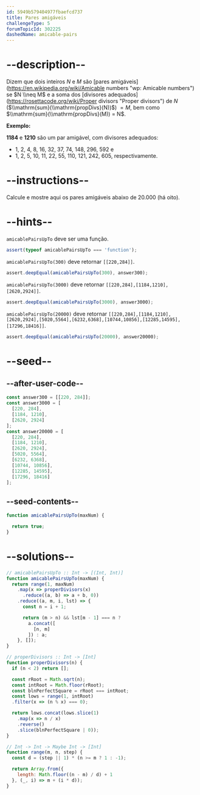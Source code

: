 ```yaml
---
id: 5949b579404977fbaefcd737
title: Pares amigáveis
challengeType: 5
forumTopicId: 302225
dashedName: amicable-pairs
---
```


# --description--

Dizem que dois inteiros $N$ e $M$ são [pares amigáveis](https://en.wikipedia.org/wiki/Amicable numbers "wp: Amicable numbers") se $N \\neq M$ e a soma dos [divisores adequados](https://rosettacode.org/wiki/Proper divisors "Proper divisors") de $N$ ($\\mathrm{sum}(\\mathrm{propDivs}(N))$) $= M$, bem como $\\mathrm{sum}(\\mathrm{propDivs}(M)) = N$.

**Exemplo:**

**1184** e **1210** são um par amigável, com divisores adequados:

<ul>
  <li>1, 2, 4, 8, 16, 32, 37, 74, 148, 296, 592 e</li>
  <li>1, 2, 5, 10, 11, 22, 55, 110, 121, 242, 605, respectivamente.</li>
</ul>

# --instructions--

Calcule e mostre aqui os pares amigáveis abaixo de 20.000 (há oito).

# --hints--

`amicablePairsUpTo` deve ser uma função.

```js
assert(typeof amicablePairsUpTo === 'function');
```

`amicablePairsUpTo(300)` deve retornar `[[220,284]]`.

```js
assert.deepEqual(amicablePairsUpTo(300), answer300);
```

`amicablePairsUpTo(3000)` deve retornar `[[220,284],[1184,1210],[2620,2924]]`.

```js
assert.deepEqual(amicablePairsUpTo(3000), answer3000);
```

`amicablePairsUpTo(20000)` deve retornar `[[220,284],[1184,1210],[2620,2924],[5020,5564],[6232,6368],[10744,10856],[12285,14595],[17296,18416]]`.

```js
assert.deepEqual(amicablePairsUpTo(20000), answer20000);
```

# --seed--

## --after-user-code--

```js
const answer300 = [[220, 284]];
const answer3000 = [
  [220, 284],
  [1184, 1210],
  [2620, 2924]
];
const answer20000 = [
  [220, 284],
  [1184, 1210],
  [2620, 2924],
  [5020, 5564],
  [6232, 6368],
  [10744, 10856],
  [12285, 14595],
  [17296, 18416]
];
```

## --seed-contents--

```js
function amicablePairsUpTo(maxNum) {

  return true;
}
```

# --solutions--

```js
// amicablePairsUpTo :: Int -> [(Int, Int)]
function amicablePairsUpTo(maxNum) {
  return range(1, maxNum)
    .map(x => properDivisors(x)
      .reduce((a, b) => a + b, 0))
    .reduce((a, m, i, lst) => {
      const n = i + 1;

      return (m > n) && lst[m - 1] === n ?
        a.concat([
          [n, m]
        ]) : a;
    }, []);
}

// properDivisors :: Int -> [Int]
function properDivisors(n) {
  if (n < 2) return [];

  const rRoot = Math.sqrt(n);
  const intRoot = Math.floor(rRoot);
  const blnPerfectSquare = rRoot === intRoot;
  const lows = range(1, intRoot)
  .filter(x => (n % x) === 0);

  return lows.concat(lows.slice(1)
    .map(x => n / x)
    .reverse()
    .slice(blnPerfectSquare | 0));
}

// Int -> Int -> Maybe Int -> [Int]
function range(m, n, step) {
  const d = (step || 1) * (n >= m ? 1 : -1);

  return Array.from({
    length: Math.floor((n - m) / d) + 1
  }, (_, i) => m + (i * d));
}
```
